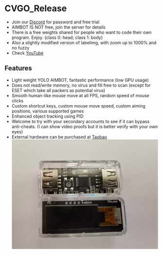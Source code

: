 # CVGO_Release
* Join our [Discord](https://discord.gg/SSS6tcFevg) for password and free trial
* AIMBOT IS NOT free, join the server for details
* There is a free weights shared for people who want to code their own program. Enjoy. (class 0: head; class 1: body)
* Also a slightly modified version of labelimg, with zoom up to 1000% and no fuzzy
* Check [YouTube](https://www.youtube.com/watch?v=41NuU0ZEsgw)
## Features
* Light weight YOLO AIMBOT, fantastic performance (low GPU usage)
* Does not read/write memory, no virus and fill free to scan (except for ESET which take all packers as potential virus)
* Smooth human-like mouse move at all FPS, random speed of mouse clicks
* Custom shortcut keys, custom mouse move speed, custom aiming positions, various supported games
* Enhanced object tracking using PID
* Welcome to try with your secondary accounts to see if it can bypass anti-cheats. (I can show video proofs but it is better verify with your own eyes)
* External hardware can be purchased at [Taobao](https://world.taobao.com/item/659201542143.htm)
![image](Kmbox_A/kmbox_a.png)
